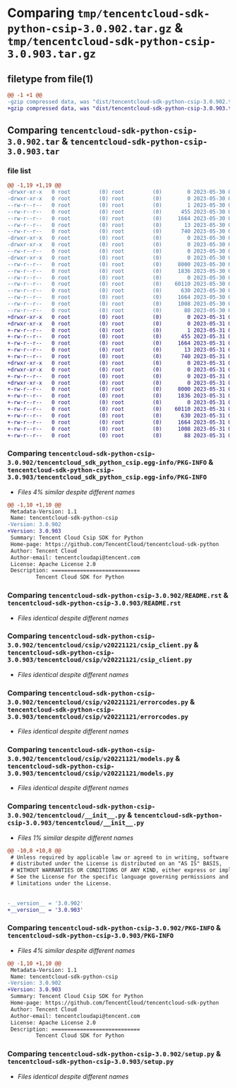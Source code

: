 # Comparing `tmp/tencentcloud-sdk-python-csip-3.0.902.tar.gz` & `tmp/tencentcloud-sdk-python-csip-3.0.903.tar.gz`

## filetype from file(1)

```diff
@@ -1 +1 @@
-gzip compressed data, was "dist/tencentcloud-sdk-python-csip-3.0.902.tar", last modified: Tue May 30 00:20:17 2023, max compression
+gzip compressed data, was "dist/tencentcloud-sdk-python-csip-3.0.903.tar", last modified: Wed May 31 02:08:29 2023, max compression
```

## Comparing `tencentcloud-sdk-python-csip-3.0.902.tar` & `tencentcloud-sdk-python-csip-3.0.903.tar`

### file list

```diff
@@ -1,19 +1,19 @@
-drwxr-xr-x   0 root         (0) root         (0)        0 2023-05-30 00:20:17.000000 tencentcloud-sdk-python-csip-3.0.902/
-drwxr-xr-x   0 root         (0) root         (0)        0 2023-05-30 00:20:17.000000 tencentcloud-sdk-python-csip-3.0.902/tencentcloud_sdk_python_csip.egg-info/
--rw-r--r--   0 root         (0) root         (0)        1 2023-05-30 00:20:17.000000 tencentcloud-sdk-python-csip-3.0.902/tencentcloud_sdk_python_csip.egg-info/dependency_links.txt
--rw-r--r--   0 root         (0) root         (0)      455 2023-05-30 00:20:17.000000 tencentcloud-sdk-python-csip-3.0.902/tencentcloud_sdk_python_csip.egg-info/SOURCES.txt
--rw-r--r--   0 root         (0) root         (0)     1664 2023-05-30 00:20:17.000000 tencentcloud-sdk-python-csip-3.0.902/tencentcloud_sdk_python_csip.egg-info/PKG-INFO
--rw-r--r--   0 root         (0) root         (0)       13 2023-05-30 00:20:17.000000 tencentcloud-sdk-python-csip-3.0.902/tencentcloud_sdk_python_csip.egg-info/top_level.txt
--rw-r--r--   0 root         (0) root         (0)      740 2023-05-30 00:20:17.000000 tencentcloud-sdk-python-csip-3.0.902/README.rst
-drwxr-xr-x   0 root         (0) root         (0)        0 2023-05-30 00:20:17.000000 tencentcloud-sdk-python-csip-3.0.902/tencentcloud/
-drwxr-xr-x   0 root         (0) root         (0)        0 2023-05-30 00:20:17.000000 tencentcloud-sdk-python-csip-3.0.902/tencentcloud/csip/
--rw-r--r--   0 root         (0) root         (0)        0 2023-05-30 00:20:17.000000 tencentcloud-sdk-python-csip-3.0.902/tencentcloud/csip/__init__.py
-drwxr-xr-x   0 root         (0) root         (0)        0 2023-05-30 00:20:17.000000 tencentcloud-sdk-python-csip-3.0.902/tencentcloud/csip/v20221121/
--rw-r--r--   0 root         (0) root         (0)     8000 2023-05-30 00:20:17.000000 tencentcloud-sdk-python-csip-3.0.902/tencentcloud/csip/v20221121/csip_client.py
--rw-r--r--   0 root         (0) root         (0)     1836 2023-05-30 00:20:17.000000 tencentcloud-sdk-python-csip-3.0.902/tencentcloud/csip/v20221121/errorcodes.py
--rw-r--r--   0 root         (0) root         (0)        0 2023-05-30 00:20:17.000000 tencentcloud-sdk-python-csip-3.0.902/tencentcloud/csip/v20221121/__init__.py
--rw-r--r--   0 root         (0) root         (0)    60110 2023-05-30 00:20:17.000000 tencentcloud-sdk-python-csip-3.0.902/tencentcloud/csip/v20221121/models.py
--rw-r--r--   0 root         (0) root         (0)      630 2023-05-30 00:20:17.000000 tencentcloud-sdk-python-csip-3.0.902/tencentcloud/__init__.py
--rw-r--r--   0 root         (0) root         (0)     1664 2023-05-30 00:20:17.000000 tencentcloud-sdk-python-csip-3.0.902/PKG-INFO
--rw-r--r--   0 root         (0) root         (0)     1008 2023-05-30 00:20:17.000000 tencentcloud-sdk-python-csip-3.0.902/setup.py
--rw-r--r--   0 root         (0) root         (0)       88 2023-05-30 00:20:17.000000 tencentcloud-sdk-python-csip-3.0.902/setup.cfg
+drwxr-xr-x   0 root         (0) root         (0)        0 2023-05-31 02:08:29.000000 tencentcloud-sdk-python-csip-3.0.903/
+drwxr-xr-x   0 root         (0) root         (0)        0 2023-05-31 02:08:29.000000 tencentcloud-sdk-python-csip-3.0.903/tencentcloud_sdk_python_csip.egg-info/
+-rw-r--r--   0 root         (0) root         (0)        1 2023-05-31 02:08:29.000000 tencentcloud-sdk-python-csip-3.0.903/tencentcloud_sdk_python_csip.egg-info/dependency_links.txt
+-rw-r--r--   0 root         (0) root         (0)      455 2023-05-31 02:08:29.000000 tencentcloud-sdk-python-csip-3.0.903/tencentcloud_sdk_python_csip.egg-info/SOURCES.txt
+-rw-r--r--   0 root         (0) root         (0)     1664 2023-05-31 02:08:29.000000 tencentcloud-sdk-python-csip-3.0.903/tencentcloud_sdk_python_csip.egg-info/PKG-INFO
+-rw-r--r--   0 root         (0) root         (0)       13 2023-05-31 02:08:29.000000 tencentcloud-sdk-python-csip-3.0.903/tencentcloud_sdk_python_csip.egg-info/top_level.txt
+-rw-r--r--   0 root         (0) root         (0)      740 2023-05-31 02:08:29.000000 tencentcloud-sdk-python-csip-3.0.903/README.rst
+drwxr-xr-x   0 root         (0) root         (0)        0 2023-05-31 02:08:29.000000 tencentcloud-sdk-python-csip-3.0.903/tencentcloud/
+drwxr-xr-x   0 root         (0) root         (0)        0 2023-05-31 02:08:29.000000 tencentcloud-sdk-python-csip-3.0.903/tencentcloud/csip/
+-rw-r--r--   0 root         (0) root         (0)        0 2023-05-31 02:08:29.000000 tencentcloud-sdk-python-csip-3.0.903/tencentcloud/csip/__init__.py
+drwxr-xr-x   0 root         (0) root         (0)        0 2023-05-31 02:08:29.000000 tencentcloud-sdk-python-csip-3.0.903/tencentcloud/csip/v20221121/
+-rw-r--r--   0 root         (0) root         (0)     8000 2023-05-31 02:08:29.000000 tencentcloud-sdk-python-csip-3.0.903/tencentcloud/csip/v20221121/csip_client.py
+-rw-r--r--   0 root         (0) root         (0)     1836 2023-05-31 02:08:29.000000 tencentcloud-sdk-python-csip-3.0.903/tencentcloud/csip/v20221121/errorcodes.py
+-rw-r--r--   0 root         (0) root         (0)        0 2023-05-31 02:08:29.000000 tencentcloud-sdk-python-csip-3.0.903/tencentcloud/csip/v20221121/__init__.py
+-rw-r--r--   0 root         (0) root         (0)    60110 2023-05-31 02:08:29.000000 tencentcloud-sdk-python-csip-3.0.903/tencentcloud/csip/v20221121/models.py
+-rw-r--r--   0 root         (0) root         (0)      630 2023-05-31 02:08:29.000000 tencentcloud-sdk-python-csip-3.0.903/tencentcloud/__init__.py
+-rw-r--r--   0 root         (0) root         (0)     1664 2023-05-31 02:08:29.000000 tencentcloud-sdk-python-csip-3.0.903/PKG-INFO
+-rw-r--r--   0 root         (0) root         (0)     1008 2023-05-31 02:08:29.000000 tencentcloud-sdk-python-csip-3.0.903/setup.py
+-rw-r--r--   0 root         (0) root         (0)       88 2023-05-31 02:08:29.000000 tencentcloud-sdk-python-csip-3.0.903/setup.cfg
```

### Comparing `tencentcloud-sdk-python-csip-3.0.902/tencentcloud_sdk_python_csip.egg-info/PKG-INFO` & `tencentcloud-sdk-python-csip-3.0.903/tencentcloud_sdk_python_csip.egg-info/PKG-INFO`

 * *Files 4% similar despite different names*

```diff
@@ -1,10 +1,10 @@
 Metadata-Version: 1.1
 Name: tencentcloud-sdk-python-csip
-Version: 3.0.902
+Version: 3.0.903
 Summary: Tencent Cloud Csip SDK for Python
 Home-page: https://github.com/TencentCloud/tencentcloud-sdk-python
 Author: Tencent Cloud
 Author-email: tencentcloudapi@tencent.com
 License: Apache License 2.0
 Description: ============================
         Tencent Cloud SDK for Python
```

### Comparing `tencentcloud-sdk-python-csip-3.0.902/README.rst` & `tencentcloud-sdk-python-csip-3.0.903/README.rst`

 * *Files identical despite different names*

### Comparing `tencentcloud-sdk-python-csip-3.0.902/tencentcloud/csip/v20221121/csip_client.py` & `tencentcloud-sdk-python-csip-3.0.903/tencentcloud/csip/v20221121/csip_client.py`

 * *Files identical despite different names*

### Comparing `tencentcloud-sdk-python-csip-3.0.902/tencentcloud/csip/v20221121/errorcodes.py` & `tencentcloud-sdk-python-csip-3.0.903/tencentcloud/csip/v20221121/errorcodes.py`

 * *Files identical despite different names*

### Comparing `tencentcloud-sdk-python-csip-3.0.902/tencentcloud/csip/v20221121/models.py` & `tencentcloud-sdk-python-csip-3.0.903/tencentcloud/csip/v20221121/models.py`

 * *Files identical despite different names*

### Comparing `tencentcloud-sdk-python-csip-3.0.902/tencentcloud/__init__.py` & `tencentcloud-sdk-python-csip-3.0.903/tencentcloud/__init__.py`

 * *Files 1% similar despite different names*

```diff
@@ -10,8 +10,8 @@
 # Unless required by applicable law or agreed to in writing, software
 # distributed under the License is distributed on an "AS IS" BASIS,
 # WITHOUT WARRANTIES OR CONDITIONS OF ANY KIND, either express or implied.
 # See the License for the specific language governing permissions and
 # limitations under the License.
 
 
-__version__ = '3.0.902'
+__version__ = '3.0.903'
```

### Comparing `tencentcloud-sdk-python-csip-3.0.902/PKG-INFO` & `tencentcloud-sdk-python-csip-3.0.903/PKG-INFO`

 * *Files 4% similar despite different names*

```diff
@@ -1,10 +1,10 @@
 Metadata-Version: 1.1
 Name: tencentcloud-sdk-python-csip
-Version: 3.0.902
+Version: 3.0.903
 Summary: Tencent Cloud Csip SDK for Python
 Home-page: https://github.com/TencentCloud/tencentcloud-sdk-python
 Author: Tencent Cloud
 Author-email: tencentcloudapi@tencent.com
 License: Apache License 2.0
 Description: ============================
         Tencent Cloud SDK for Python
```

### Comparing `tencentcloud-sdk-python-csip-3.0.902/setup.py` & `tencentcloud-sdk-python-csip-3.0.903/setup.py`

 * *Files identical despite different names*

